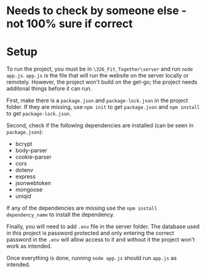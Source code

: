 # Needs to check by someone else - not 100% sure if correct
# Setup

To run the project, you must be in `\326_Fit_Together\server` and run `node app.js`. `app.js` is the file that will run the website on the server locally or remotely.
However, the project won't build on the get-go; the project needs additonal things before it can run.

First, make there is a `package.json` and `package-lock.json` in the project folder. If they are missing, use `npm init` to get `package.json` and `npm install` to get `package-lock.json`.

Second, check if the following dependencies are installed (can be seen in `package.json`):
- bcrypt
- body-parser
- cookie-parser
- cors
- dotenv
- express
- jsonwebtoken
- mongoose
- uniqid 

If any of the dependencies are missing use the `npm install dependency_name` to install the dependency.

Finally, you will need to add `.env` file in the server folder. The database used in this project is password protected and only entering the correct password in the `.env` will allow access to it and without it the project won't work as intended.

Once everything is done, running `node app.js` should run `app.js` as intended.
